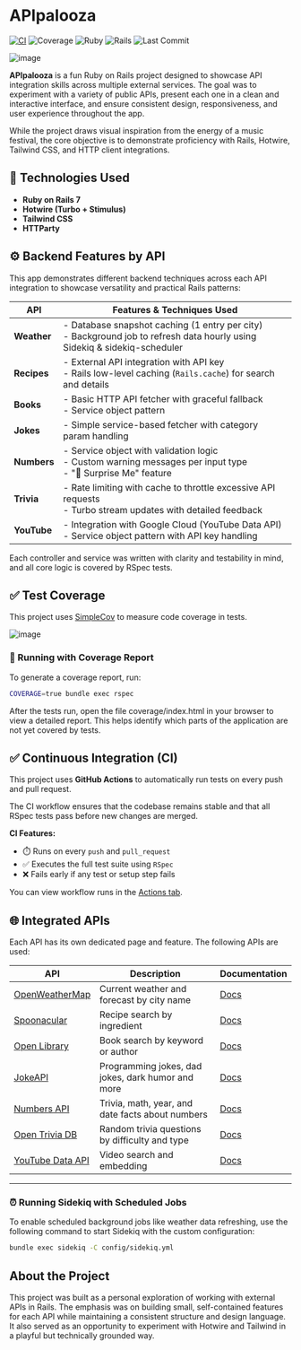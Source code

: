 # APIpalooza
[![CI](https://github.com/vkaraujo/APIpalooza/actions/workflows/ci.yml/badge.svg)](https://github.com/vkaraujo/APIpalooza/actions)
![Coverage](https://img.shields.io/badge/Coverage-89.31%25-brightgreen)
![Ruby](https://img.shields.io/badge/Ruby-3.2.4-red?logo=ruby)
![Rails](https://img.shields.io/badge/Rails-7.1.5.1-red?logo=rubyonrails)
![Last Commit](https://img.shields.io/github/last-commit/vkaraujo/APIpalooza)


![image](https://github.com/user-attachments/assets/9bd0b841-ab45-48b9-9c84-3d2762f8c507)


**APIpalooza** is a fun Ruby on Rails project designed to showcase API integration skills across multiple external services. The goal was to experiment with a variety of public APIs, present each one in a clean and interactive interface, and ensure consistent design, responsiveness, and user experience throughout the app.

While the project draws visual inspiration from the energy of a music festival, the core objective is to demonstrate proficiency with Rails, Hotwire, Tailwind CSS, and HTTP client integrations.


## 🚀 Technologies Used

- **Ruby on Rails 7**
- **Hotwire (Turbo + Stimulus)**
- **Tailwind CSS**
- **HTTParty**


## ⚙️ Backend Features by API

This app demonstrates different backend techniques across each API integration to showcase versatility and practical Rails patterns:

| API         | Features & Techniques Used |
|-------------|-----------------------------|
| **Weather** | - Database snapshot caching (1 entry per city)  <br>- Background job to refresh data hourly using Sidekiq & sidekiq-scheduler |
| **Recipes** | - External API integration with API key  <br>- Rails low-level caching (`Rails.cache`) for search and details |
| **Books**   | - Basic HTTP API fetcher with graceful fallback  <br>- Service object pattern |
| **Jokes**   | - Simple service-based fetcher with category param handling |
| **Numbers** | - Service object with validation logic  <br>- Custom warning messages per input type  <br>- "🎲 Surprise Me" feature |
| **Trivia**  | - Rate limiting with cache to throttle excessive API requests  <br>- Turbo stream updates with detailed feedback |
| **YouTube** | - Integration with Google Cloud (YouTube Data API)  <br>- Service object pattern with API key handling |

Each controller and service was written with clarity and testability in mind, and all core logic is covered by RSpec tests.



## ✅ Test Coverage

This project uses [SimpleCov](https://github.com/simplecov-ruby/simplecov) to measure code coverage in tests.

![image](https://github.com/user-attachments/assets/450c0636-bde3-4aee-a5c1-449147191ae8)


### 🧪 Running with Coverage Report

To generate a coverage report, run:

```bash
COVERAGE=true bundle exec rspec
```
After the tests run, open the file coverage/index.html in your browser to view a detailed report.
This helps identify which parts of the application are not yet covered by tests.

## ✅ Continuous Integration (CI)

This project uses **GitHub Actions** to automatically run tests on every push and pull request.

The CI workflow ensures that the codebase remains stable and that all RSpec tests pass before new changes are merged.

**CI Features:**

- ⏱️ Runs on every `push` and `pull_request`
- ✅ Executes the full test suite using `RSpec`
- ❌ Fails early if any test or setup step fails

You can view workflow runs in the [Actions tab](https://github.com/vkaraujo/APIpalooza/actions).

## 🌐 Integrated APIs

Each API has its own dedicated page and feature. The following APIs are used:

| API | Description | Documentation |
|-----|-------------|---------------|
| [OpenWeatherMap](https://openweathermap.org/api) | Current weather and forecast by city name | [Docs](https://openweathermap.org/current) |
| [Spoonacular](https://spoonacular.com/food-api) | Recipe search by ingredient | [Docs](https://spoonacular.com/food-api/docs) |
| [Open Library](https://openlibrary.org/developers/api) | Book search by keyword or author | [Docs](https://openlibrary.org/dev/docs/api/search) |
| [JokeAPI](https://jokeapi.dev) | Programming jokes, dad jokes, dark humor and more | [Docs](https://jokeapi.dev) |
| [Numbers API](http://numbersapi.com/) | Trivia, math, year, and date facts about numbers | [Docs](http://numbersapi.com/#42) |
| [Open Trivia DB](https://opentdb.com/api_config.php) | Random trivia questions by difficulty and type | [Docs](https://opentdb.com/api_config.php) |
| [YouTube Data API](https://developers.google.com/youtube/v3) | Video search and embedding | [Docs](https://developers.google.com/youtube/v3) |

---

### ⏰ Running Sidekiq with Scheduled Jobs

To enable scheduled background jobs like weather data refreshing, use the following command to start Sidekiq with the custom configuration:

```bash
bundle exec sidekiq -C config/sidekiq.yml
```

## About the Project

This project was built as a personal exploration of working with external APIs in Rails. The emphasis was on building small, self-contained features for each API while maintaining a consistent structure and design language. It also served as an opportunity to experiment with Hotwire and Tailwind in a playful but technically grounded way.

